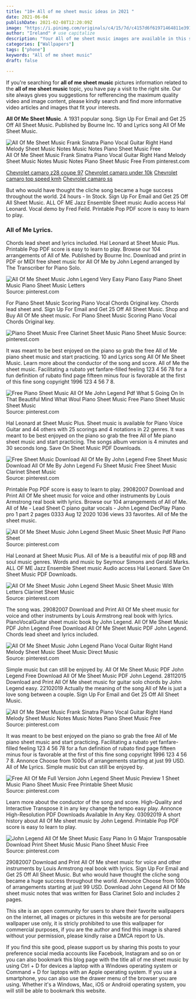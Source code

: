```yaml
---
title: "10+ All of me sheet music ideas in 2021 "
date: 2021-06-04
publishDate: 2021-02-08T12:20:09Z
image: "https://i.pinimg.com/originals/c4/15/7d/c4157d6f61971464811e3917c967f8a5.gif"
author: "Ireland" # use capitalize
description: "Your All of me sheet music images are available in this site. All of me sheet music are a topic that is being searched for and liked by netizens now. You can Download the All of me sheet music files here. Get all free vectors."
categories: ["Wallpapers"]
tags: ["phone"]
keywords: "All of me sheet music"
draft: false

---
```


If you're searching for **all of me sheet music** pictures information related to the **all of me sheet music** topic, you have pay a visit to the right  site.  Our site always  gives you  suggestions  for refferencing  the maximum  quality video and image  content, please kindly search and find more informative video articles and images  that fit your interests.

**All Of Me Sheet Music**. A 1931 popular song. Sign Up For Email and Get 25 Off All Sheet Music. Published by Bourne Inc. 10 and Lyrics song All Of Me Sheet Music.

![All Of Me Sheet Music Frank Sinatra Piano Vocal Guitar Right Hand Melody Sheet Music Notes Music Notes Piano Sheet Music Free](https://i.pinimg.com/originals/b6/61/b7/b661b71211c19528f0905aea6be66b63.png "All Of Me Sheet Music Frank Sinatra Piano Vocal Guitar Right Hand Melody Sheet Music Notes Music Notes Piano Sheet Music Free")
All Of Me Sheet Music Frank Sinatra Piano Vocal Guitar Right Hand Melody Sheet Music Notes Music Notes Piano Sheet Music Free From pinterest.com

[Chevrolet camaro z28 coupe 97](/chevrolet-camaro-z28-coupe-97/)
[Chevrolet camaro under 10k](/chevrolet-camaro-under-10k/)
[Chevrolet camaro top speed kmh](/chevrolet-camaro-top-speed-kmh/)
[Chevrolet camaro ss](/chevrolet-camaro-ss/)

But who would have thought the cliche song became a huge success throughout the world. 24 hours - In Stock. Sign Up For Email and Get 25 Off All Sheet Music. ALL OF ME Jazz Ensemble Sheet music Audio access Hal Leonard. Vocal demo by Fred Feild. Printable Pop PDF score is easy to learn to play.

### All of Me Lyrics.

Chords lead sheet and lyrics included. Hal Leonard at Sheet Music Plus. Printable Pop PDF score is easy to learn to play. Browse our 104 arrangements of All of Me. Published by Bourne Inc. Download and print in PDF or MIDI free sheet music for All Of Me by John Legend arranged by The Transcriber for Piano Solo.


![All Of Me Sheet Music John Legend Very Easy Piano Easy Piano Sheet Music Piano Sheet Music Letters](https://i.pinimg.com/originals/83/20/21/83202163aacec6ae71cda354cf52f989.png "All Of Me Sheet Music John Legend Very Easy Piano Easy Piano Sheet Music Piano Sheet Music Letters")
Source: pinterest.com

For Piano Sheet Music Scoring Piano Vocal Chords Original key. Chords lead sheet and. Sign Up For Email and Get 25 Off All Sheet Music. Shop and Buy All Of Me sheet music. For Piano Sheet Music Scoring Piano Vocal Chords Original key.

![Piano Sheet Music Free Clarinet Sheet Music Piano Sheet Music](https://i.pinimg.com/originals/9a/3d/d4/9a3dd4fde4684ba86fd9719eacd25bc1.png "Piano Sheet Music Free Clarinet Sheet Music Piano Sheet Music")
Source: pinterest.com

It was meant to be best enjoyed on the piano so grab the free All of Me piano sheet music and start practicing. 10 and Lyrics song All Of Me Sheet Music. Learn more about the conductor of the song and score. All of Me the sheet music. Facilitating a rubato yet fanfare-filled feeling 123 4 56 78 for a fun definition of rubato find page fifteen minus four is favorable at the first of this fine song copyright 1996 123 4 56 7 8.

![Free Piano Sheet Music All Of Me John Legend Pdf What S Going On In That Beautiful Mind What Woul Piano Sheet Music Free Piano Sheet Music Sheet Music](https://i.pinimg.com/originals/f8/60/30/f860303cbe33e44e4d9f94856d6957f5.png "Free Piano Sheet Music All Of Me John Legend Pdf What S Going On In That Beautiful Mind What Woul Piano Sheet Music Free Piano Sheet Music Sheet Music")
Source: pinterest.com

Hal Leonard at Sheet Music Plus. Sheet music is available for Piano Voice Guitar and 44 others with 25 scorings and 4 notations in 22 genres. It was meant to be best enjoyed on the piano so grab the free All of Me piano sheet music and start practicing. The songs album version is 4 minutes and 30 seconds long. Save On Sheet Music PDF Downloads.

![Free Sheet Music Download All Of Me By John Legend Free Sheet Music Download All Of Me By John Legend Fu Sheet Music Free Sheet Music Clarinet Sheet Music](https://i.pinimg.com/originals/b9/ff/e1/b9ffe19ec7fb9d9ce99c8b4e111f114c.jpg "Free Sheet Music Download All Of Me By John Legend Free Sheet Music Download All Of Me By John Legend Fu Sheet Music Free Sheet Music Clarinet Sheet Music")
Source: pinterest.com

Printable Pop PDF score is easy to learn to play. 29082007 Download and Print All Of Me sheet music for voice and other instruments by Louis Armstrong real book with lyrics. Browse our 104 arrangements of All of Me. All of Me - Lead Sheet C piano guitar vocals - John Legend DecPlay Piano pro 1 part 2 pages 0333 Aug 12 2020 1036 views 33 favorites. All of Me the sheet music.

![All Of Me Sheet Music John Legend Sheet Music Sheet Music Pdf Piano Sheet](https://i.pinimg.com/736x/ea/44/b1/ea44b14e012e4b875d1da20a1eef1d06.jpg "All Of Me Sheet Music John Legend Sheet Music Sheet Music Pdf Piano Sheet")
Source: pinterest.com

Hal Leonard at Sheet Music Plus. All of Me is a beautiful mix of pop RB and soul music genres. Words and music by Seymour Simons and Gerald Marks. ALL OF ME Jazz Ensemble Sheet music Audio access Hal Leonard. Save On Sheet Music PDF Downloads.

![All Of Me Sheet Music John Legend Sheet Music Sheet Music With Letters Clarinet Sheet Music](https://i.pinimg.com/originals/94/cf/e0/94cfe0bbe453fe115fa1d8958ee42eea.jpg "All Of Me Sheet Music John Legend Sheet Music Sheet Music With Letters Clarinet Sheet Music")
Source: pinterest.com

The song was. 29082007 Download and Print All Of Me sheet music for voice and other instruments by Louis Armstrong real book with lyrics. PianoVocalGuitar sheet music book by John Legend. All Of Me Sheet Music PDF John Legend Free Download All Of Me Sheet Music PDF John Legend. Chords lead sheet and lyrics included.

![All Of Me Sheet Music John Legend Piano Vocal Guitar Right Hand Melody Sheet Music Sheet Music Direct Music](https://i.pinimg.com/originals/a3/c7/ae/a3c7aec81bb34e27f9d884a3edb9c122.png "All Of Me Sheet Music John Legend Piano Vocal Guitar Right Hand Melody Sheet Music Sheet Music Direct Music")
Source: pinterest.com

Simple music but can still be enjoyed by. All Of Me Sheet Music PDF John Legend Free Download All Of Me Sheet Music PDF John Legend. 28112015 Download and Print All Of Me sheet music for guitar solo chords by John Legend easy. 22102019 Actually the meaning of the song All of Me is just a love song between a couple. Sign Up For Email and Get 25 Off All Sheet Music.

![All Of Me Sheet Music Frank Sinatra Piano Vocal Guitar Right Hand Melody Sheet Music Notes Music Notes Piano Sheet Music Free](https://i.pinimg.com/originals/b6/61/b7/b661b71211c19528f0905aea6be66b63.png "All Of Me Sheet Music Frank Sinatra Piano Vocal Guitar Right Hand Melody Sheet Music Notes Music Notes Piano Sheet Music Free")
Source: pinterest.com

It was meant to be best enjoyed on the piano so grab the free All of Me piano sheet music and start practicing. Facilitating a rubato yet fanfare-filled feeling 123 4 56 78 for a fun definition of rubato find page fifteen minus four is favorable at the first of this fine song copyright 1996 123 4 56 7 8. Annonce Choose from 1000s of arrangements starting at just 99 USD. All of Me Lyrics. Simple music but can still be enjoyed by.

![Free All Of Me Full Version John Legend Sheet Music Preview 1 Sheet Music Piano Sheet Music Free Printable Sheet Music](https://i.pinimg.com/originals/06/6d/9c/066d9c413f83f7deb93ad467ffc8a7d7.png "Free All Of Me Full Version John Legend Sheet Music Preview 1 Sheet Music Piano Sheet Music Free Printable Sheet Music")
Source: pinterest.com

Learn more about the conductor of the song and score. High-Quality and Interactive Transpose it in any key change the tempo easy play. Annonce High-Resolution PDF Downloads Available In Any Key. 03092019 A short history about All Of Me sheet music by John Legend. Printable Pop PDF score is easy to learn to play.

![John Legend All Of Me Sheet Music Easy Piano In G Major Transposable Download Print Sheet Music Music Piano Sheet Music Free](https://i.pinimg.com/originals/c4/15/7d/c4157d6f61971464811e3917c967f8a5.gif "John Legend All Of Me Sheet Music Easy Piano In G Major Transposable Download Print Sheet Music Music Piano Sheet Music Free")
Source: pinterest.com

29082007 Download and Print All Of Me sheet music for voice and other instruments by Louis Armstrong real book with lyrics. Sign Up For Email and Get 25 Off All Sheet Music. But who would have thought the cliche song became a huge success throughout the world. Annonce Choose from 1000s of arrangements starting at just 99 USD. Download John Legend All Of Me sheet music notes that was written for Bass Clarinet Solo and includes 2 pages.

This site is an open community for users to share their favorite wallpapers on the internet, all images or pictures in this website are for personal wallpaper use only, it is stricly prohibited to use this wallpaper for commercial purposes, if you are the author and find this image is shared without your permission, please kindly raise a DMCA report to Us.

If you find this site good, please support us by sharing this posts to your preference social media accounts like Facebook, Instagram and so on or you can also bookmark this blog page with the title all of me sheet music by using Ctrl + D for devices a laptop with a Windows operating system or Command + D for laptops with an Apple operating system. If you use a smartphone, you can also use the drawer menu of the browser you are using. Whether it's a Windows, Mac, iOS or Android operating system, you will still be able to bookmark this website.
